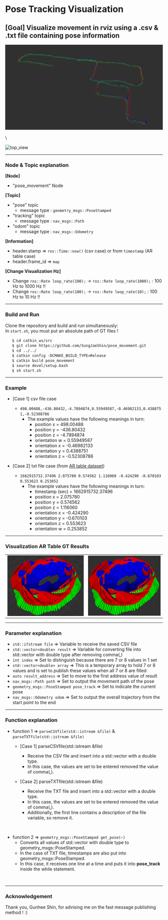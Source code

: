 # Pose Tracking Visualization 
## [Goal] Visualize movement in rviz using a .csv & .txt file containing pose information
<td> <img src="./results/pose_seq_results.png"/> </td>

\

![top_view](https://github.com/SungJaeShin/pose_movement/blob/master/results/ar_table_01_front_view.gif?raw=true)



---
### Node & Topic explanation <br>
**[Node]**
- "pose_movement" Node

**[Topic]**
- "pose" topic
  * message type : `geometry_msgs::PoseStamped` <br>
- "tracking" topic
  * message type : `nav_msgs::Path` <br>
- "odom" topic
  * message type : `nav_msgs::Odometry` <br>

**[Information]**
- header.stamp &#8658; `ros::Time::now()` (csv case) or from `timestamp` (AR table case)
- header.frame_id &#8658; `map`

**[Change Visualization Hz]**
- Change `ros::Rate loop_rate(100);` &rarr; `ros::Rate loop_rate(1000);` : 100 Hz to 1000 Hz !!
- Change `ros::Rate loop_rate(100);` &rarr; `ros::Rate loop_rate(10);` : 100 Hz to 10 Hz !!


---
### Build and Run
Clone the repository and build and run simultaneously: \
In `start.sh`, you must put an absolute path of GT files !
```
   $ cd catkin_ws/src
   $ git clone https://github.com/SungJaeShin/pose_movement.git
   $ cd ../../
   $ catkin config -DCMAKE_BUILD_TYPE=Release
   $ catkin build pose_movement
   $ source devel/setup.bash
   $ sh start.sh
```

---
### Example
- [Case 1] csv file case
  - `498.00488,-436.80432,-4.7894874,0.55949587,-0.46982133,0.4388751,-0.52308786`
    - The example values ​​have the following meanings in turn:
      * position x = 498.00488
      * position y = -436.80432
      * position z = -4.7894874
      * orientation w = 0.55949587
      * orientation x = -0.46982133
      * orientation y = 0.4388751
      * orientation z = -0.52308786

- [Case 2] txt file case (from [AR table dataset](https://github.com/rpng/ar_table_dataset.git))
  - `1662915732.37496 2.075780 0.574562 1.116060 -0.424290 -0.670103 0.553623 0.253852`
    - The example values ​​have the following meanings in turn:
      * timestamp (sec) = 1662915732.37496
      * position x = 2.075780
      * position y = 0.574562
      * position z = 1.116060
      * orientation x = -0.424290
      * orientation y = -0.670103
      * orientation z = 0.553623
      * orientation w = 0.253852

---
### Visualization AR Table GT Results
<table>
  <tr>
     <td> <img src="./results/ar_table_results1.png"/> </td>
     <td> <img src="./results/ar_table_results2.png"/> </td>
  </tr>
</table>


---
### Parameter explanation
- `std::ifstream file` &#8658; Variable to receive the saved CSV file <br>
- `std::vector<double> result` &#8658; Variable for converting file into std::vector with double type after removing comma(,) <br>
- `int index` &#8658; Set to distinguish because there are 7 or 8 values ​​in 1 set <br>
- `std::vector<double> array` &#8658; This is a temporary array to hold 7 or 8 values ​​and is set to publish these values ​​when all 7 or 8 are filled <br>
- `auto result_address` &#8658; Set to move to the first address value of result <br>
- `nav_msgs::Path path` &#8658; Set to output the movement path of the pose <br>
- `geometry_msgs::PoseStamped pose_track` &#8658; Set to indicate the current pose <br>
- `nav_msgs::Odometry odom` &#8658; Set to output the overall trajectory from the start point to the end <br>


---
### Function explanation
- function 1 &#8658; `parseCSVfile(std::istream &file)` & `parseTXTfile(std::istream &file)`
  - [Case 1] parseCSVfile(std::istream &file)
    -  Receive the CSV file and insert into a std::vector with a double type.
    -  In this case, the values ​​are set to be entered removed the value of comma(,).

  - [Case 2] parseTXTfile(std::istream &file)
    -  Receive the TXT file and insert into a std::vector with a double type.
    -  In this case, the values ​​are set to be entered removed the value of comma(,).
    -  Additionally, the first line contains a description of the file variable, so remove it.
  
<br>

- function 2 &#8658; `geometry_msgs::PoseStamped get_pose(~)`
   - Converts all values ​​of std::vector with double type to geometry_msgs::PoseStamped.
   - In the case of TXT file, timestamps are also put into geometry_msgs::PoseStamped.
   - In this case, it receives one line at a time and puts it into __pose_track__ inside the while statement.
  
<br>

---
### Acknowledgement
Thank you, Gunhee Shin, for advising me on the fast message publishing method ! :)

